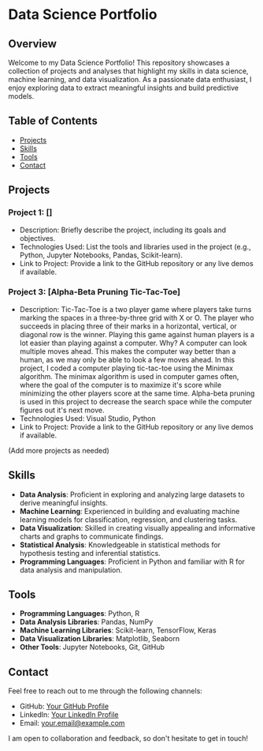 # Data Science Portfolio

## Overview

Welcome to my Data Science Portfolio! This repository showcases a collection of projects and analyses that highlight my skills in data science, machine learning, and data visualization. As a passionate data enthusiast, I enjoy exploring data to extract meaningful insights and build predictive models.

## Table of Contents

- [Projects](#projects)
- [Skills](#skills)
- [Tools](#tools)
- [Contact](#contact)

## Projects

### Project 1: []

- Description: Briefly describe the project, including its goals and objectives.
- Technologies Used: List the tools and libraries used in the project (e.g., Python, Jupyter Notebooks, Pandas, Scikit-learn).
- Link to Project: Provide a link to the GitHub repository or any live demos if available.

### Project 3: [Alpha-Beta Pruning Tic-Tac-Toe]

- Description: Tic-Tac-Toe is a two player game where players take turns marking the spaces in a three-by-three grid with X or O. The player who succeeds in placing three of their marks in a horizontal, vertical, or diagonal row is the winner. Playing this game against human players is a lot easier than playing against a computer. Why? A computer can look multiple moves ahead. This makes the computer way better than a human, as we may only be able to look a few moves ahead. In this project, I coded a computer playing tic-tac-toe using the Minimax algorithm. The minimax algorithm is used in computer games often, where the goal of the computer is to maximize it's score while minimizing the other players score at the same time. Alpha-beta pruning is used in this project to decrease the search space while the computer figures out it's next move. 
- Technologies Used: Visual Studio, Python 
- Link to Project: Provide a link to the GitHub repository or any live demos if available.

(Add more projects as needed)

## Skills

- **Data Analysis**: Proficient in exploring and analyzing large datasets to derive meaningful insights.
- **Machine Learning**: Experienced in building and evaluating machine learning models for classification, regression, and clustering tasks.
- **Data Visualization**: Skilled in creating visually appealing and informative charts and graphs to communicate findings.
- **Statistical Analysis**: Knowledgeable in statistical methods for hypothesis testing and inferential statistics.
- **Programming Languages**: Proficient in Python and familiar with R for data analysis and manipulation.

## Tools

- **Programming Languages**: Python, R
- **Data Analysis Libraries**: Pandas, NumPy
- **Machine Learning Libraries**: Scikit-learn, TensorFlow, Keras
- **Data Visualization Libraries**: Matplotlib, Seaborn
- **Other Tools**: Jupyter Notebooks, Git, GitHub

## Contact

Feel free to reach out to me through the following channels:

- GitHub: [Your GitHub Profile](https://github.com/yourusername)
- LinkedIn: [Your LinkedIn Profile](https://www.linkedin.com/in/yourlinkedin)
- Email: your.email@example.com

I am open to collaboration and feedback, so don't hesitate to get in touch!
